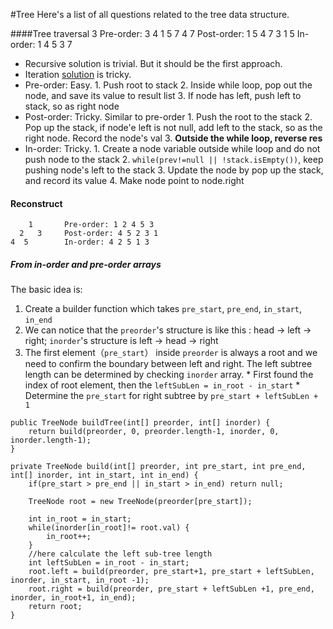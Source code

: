 #Tree
Here's a list of all questions related to the tree data structure. 

####Tree traversal
        3       Pre-order: 3 4 1 5 7
      4   7     Post-order: 1 5 4 7 3
    1  5        In-order: 1 4 5 3 7
 - Recursive solution is trivial. But it should be the first approach. 
 - Iteration [solution](https://github.com/jiguan/LeetCode/blob/master/src/com/leetcode/util/Tree.java) is tricky. 
  - Pre-order: Easy. 
        1. Push root to stack 
        2. Inside while loop, pop out the node, and save its value to result list 
        3. If node has left, push left to stack, so as right node  
  - Post-order: Tricky. Similar to pre-order
        1. Push the root to the stack 
        2. Pop up the stack, if node'e left is not null, add left to the stack, so as the right node. Record the node's val 
        3. **Outside the while loop, reverse res**
  - In-order: Tricky. 
        1. Create a node variable outside while loop and do not push node to the stack 
        2. `while(prev!=null || !stack.isEmpty())`, keep pushing node's left to the stack 
        3. Update the node by pop up the stack, and record its value 
        4. Make node point to node.right

    
#### Reconstruct 
		1       Pre-order: 1 2 4 5 3
      2   3     Post-order: 4 5 2 3 1
    4  5        In-order: 4 2 5 1 3
##### From in-order and pre-order arrays
The basic idea is:
  1. Create a builder function which takes `pre_start`, `pre_end`, `in_start`, `in_end`
  2. We can notice that the `preorder`'s structure is like this : head -> left -> right; `inorder`'s structure is left -> head -> right
  3. The first element（`pre_start`） inside `preorder` is always a root and we need to confirm the boundary between left and right. The left subtree length can be determined by checking `inorder` array. 
    * First found the index of root element, then the `leftSubLen = in_root - in_start` 
    * Determine the `pre_start` for right subtree by `pre_start + leftSubLen + 1`
  
    public TreeNode buildTree(int[] preorder, int[] inorder) {
        return build(preorder, 0, preorder.length-1, inorder, 0, inorder.length-1);
    }
    
    private TreeNode build(int[] preorder, int pre_start, int pre_end, int[] inorder, int in_start, int in_end) {
        if(pre_start > pre_end || in_start > in_end) return null;
        
        TreeNode root = new TreeNode(preorder[pre_start]);
        
        int in_root = in_start;
        while(inorder[in_root]!= root.val) {
            in_root++;
        }
        //here calculate the left sub-tree length
        int leftSubLen = in_root - in_start;
        root.left = build(preorder, pre_start+1, pre_start + leftSubLen, inorder, in_start, in_root -1);
        root.right = build(preorder, pre_start + leftSubLen +1, pre_end, inorder, in_root+1, in_end);
        return root;
    }
